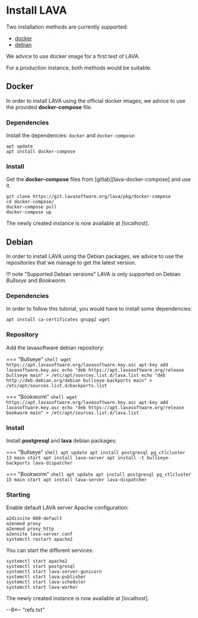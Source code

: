 # Install LAVA

Two installation methods are currently supported:

* [docker](#docker)
* [debian](#debian)

We advice to use docker image for a first test of LAVA.

For a production instance, both methods would be suitable.

## Docker

In order to install LAVA using the official docker images, we advice to use the
provided **docker-compose** file.

### Dependencies

Install the dependencies: `docker` and `docker-compose`:

```shell
apt update
apt install docker-compose
```

### Install

Get the **docker-compose** files from [gitlab][lava-docker-compose] and use it.

```shell
git clone https://git.lavasoftware.org/lava/pkg/docker-compose
cd docker-compose/
docker-compose pull
docker-compose up
```

The newly created instance is now available at [localhost].

## Debian

In order to install LAVA using the Debian packages, we advice to use the
repositories that we manage to get the latest version.

!!! note "Supported Debian versions"
    LAVA is only supported on Debian *Bullseye* and *Bookworm*.

### Dependencies

In order to follow this tutorial, you would have to install some dependencies:

```shell
apt install ca-certificates gnupg2 wget
```

### Repository

Add the lavasoftware debian repository:

=== "Bullseye"
    ```shell
    wget https://apt.lavasoftware.org/lavasoftware.key.asc
    apt-key add lavasoftware.key.asc
    echo "deb https://apt.lavasoftware.org/release bullseye main" > /etc/apt/sources.list.d/lava.list
    echo "deb http://deb.debian.org/debian bullseye-backports main" > /etc/apt/sources.list.d/backports.list
    ```

=== "Bookworm"
    ```shell
    wget https://apt.lavasoftware.org/lavasoftware.key.asc
    apt-key add lavasoftware.key.asc
    echo "deb https://apt.lavasoftware.org/release bookworm main" > /etc/apt/sources.list.d/lava.list
    ```

### Install

Install **postgresql** and **lava** debian packages:

=== "Bullseye"
    ```shell
    apt update
    apt install postgresql
    pg_ctlcluster 13 main start
    apt install lava-server
    apt install -t bullseye-backports lava-dispatcher
    ```

=== "Bookworm"
    ```shell
    apt update
    apt install postgresql
    pg_ctlcluster 15 main start
    apt install lava-server lava-dispatcher
    ```

### Starting

Enable default LAVA server Apache configuration:

```shell
a2dissite 000-default
a2enmod proxy
a2enmod proxy_http
a2ensite lava-server.conf
systemctl restart apache2
```

You can start the different services:

```shell
systemctl start apache2
systemctl start postgresql
systemctl start lava-server-gunicorn
systemctl start lava-publisher
systemctl start lava-scheduler
systemctl start lava-worker
```

The newly created instance is now available at [localhost].

--8<-- "refs.txt"

